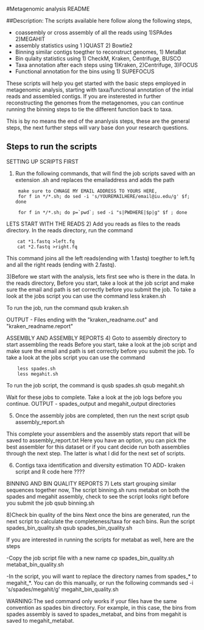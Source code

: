 #Metagenomic analysis README

##Description: 
The scripts available here follow along the following steps,
- coassembly or cross assembly of all the reads using 1)SPAdes 2)MEGAHIT
- assembly statistics using 1 )QUAST 2) Bowtie2
- Binning similar contigs toegther to reconstruct genomes, 1) MetaBat
- Bin qulaity statistics using 1) CheckM, Kraken, Centrifuge, BUSCO
- Taxa annotation after each steps using 1)Kraken, 2)Centrifuge, 3)FOCUS
- Functional annotation for the bins using 1) SUPEFOCUS

These scripts will help you get started with the basic steps employed in metagenomic analysis, starting with taxa/functional annotation
of the intial reads and assembled contigs. If you are insterested in further reconstructing the genomes from the metagenomes, you can
continue running the binning steps to tie the different function back to taxa.

This is by no means the end of the ananlysis steps, these are the general steps, the next further steps will vary base don your research
questions.

## Steps to run the scripts

SETTING UP SCRIPTS FIRST
1) Run the following commands, that will find the job scripts saved with an extension .sh and replaces the emailaddress and adds the path

        make sure to CHNAGE MY EMAIL ADDRESS TO YOURS HERE,
        for f in */*.sh; do sed -i 's/YOUREMAILHERE/email@iu.edu/g' $f; done

        for f in */*.sh; do p=`pwd`; sed -i "s|PWDHERE|$p|g" $f ; done

LETS START WITH THE READS
2) Add you reads as files to the reads directory.
In the reads directory, run the command

        cat *1.fastq >left.fq
        cat *2.fastq >right.fq

This command joins all the left reads(ending with 1.fastq) toegther to left.fq and all the right reads (ending with 2.fastq).

3)Before we start with the analysis, lets first see who is there in the data. In the reads directory,
Before you start, take a look at the job script and make sure the email and path is set correctly before you submit the job. To take a look
at the jobs script you can use the command
        less kraken.sh

To run the job, run the command
        qsub kraken.sh

OUTPUT - Files ending with the "kraken_readname.out" and "kraken_readname.report"

ASSEMBLY AND ASSEMBLY REPORTS
4) Goto to assembly directory to start assembling the reads
Before you start, take a look at the job script and make sure the email and path is set correctly before you submit the job. To take a look
at the jobs script you can use the command

        less spades.sh
        less megahit.sh

To run the job script, the command is
        qusb spades.sh
        qsub megahit.sh

Wait for these jobs to complete. Take a look at the job logs before you continue.
OUTPUT - spades_output and megahit_output directories


5) Once the assembly jobs are completed, then run the next script
        qsub assembly_report.sh

This complete your assemblers and the assembly stats report that will be saved to assembly_report.txt
Here you have an option, you can pick the best assembler for this dataset or if you cant decide run both assemblies through the next step.
The latter is what I did for the next set of scripts.

6) Contigs taxa identification and diversity estimation
TO ADD- kraken script and R code here ????

BINNING AND BIN QUALITY REPORTS
7) Lets start grouping similar sequences together now,
The script binning.sh runs metabat on both the spades and megahit assembly, check to see the script looks right before you
submit the job
        qsub binning.sh

8)Check bin quality of the bins
Next once the bins are generated, run the next script to calculate the completeness/taxa for each bins. Run the script spades_bin_quality.sh
        qsub spades_bin_quality.sh

If you are interested in running the scripts for metabat as well, here are the steps

-Copy the job script file with a new name
        cp spades_bin_quality.sh metabat_bin_quality.sh

-In the script, you will want to replace the directory names from spades_* to megahit_*. You can do this manually, or run the following commands
        sed -i 's/spades/megahit/g' megahit_bin_quality.sh

WARNING:The sed command only works if your files have the same convention as spades bin directory. For example, in this case, the bins from spades
assembly is saved to spades_metabat, and bins from megahit is saved to megahit_metabat.

